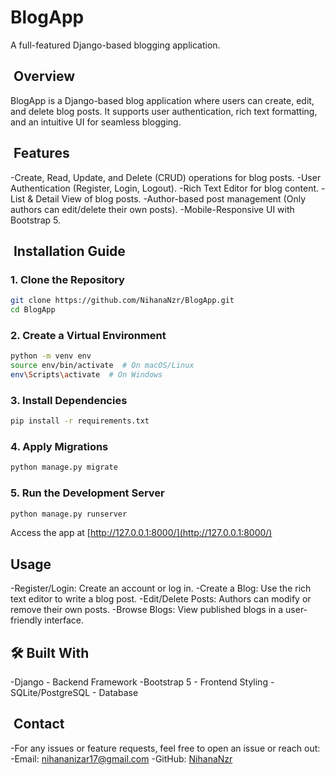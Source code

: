 # BlogApp
A full-featured Django-based blogging application.
## &nbsp;Overview
BlogApp is a Django-based blog application where users can create, edit, and delete blog posts. It supports user authentication, rich text formatting, and an intuitive UI for seamless blogging.
## &nbsp;Features

-Create, Read, Update, and Delete (CRUD) operations for blog posts.
-User Authentication (Register, Login, Logout).
-Rich Text Editor for blog content.
-List &amp; Detail View of blog posts.
-Author-based post management (Only authors can edit/delete their own posts).
-Mobile-Responsive UI with Bootstrap 5.


## &nbsp;Installation Guide
### 1. Clone the Repository
``` bash
git clone https://github.com/NihanaNzr/BlogApp.git
cd BlogApp
```
### 2. Create a Virtual Environment
``` bash
python -m venv env
source env/bin/activate  # On macOS/Linux
env\Scripts\activate  # On Windows
```
### 3. Install Dependencies
``` bash
pip install -r requirements.txt
```
### 4. Apply Migrations
```bash
python manage.py migrate
```
### 5. Run the Development Server
``` bash
python manage.py runserver
```
Access the app at [http://127.0.0.1:8000/](http://127.0.0.1:8000/)

## Usage

-Register/Login: Create an account or log in.
-Create a Blog: Use the rich text editor to write a blog post.
-Edit/Delete Posts: Authors can modify or remove their own posts.
-Browse Blogs: View published blogs in a user-friendly interface.
## 🛠 Built With

-Django - Backend Framework
-Bootstrap 5 - Frontend Styling
-SQLite/PostgreSQL - Database


## &nbsp;Contact
-For any issues or feature requests, feel free to open an issue or reach out:
-Email: [nihananizar17@gmail.com](nihananizar17@gmail.com)
-GitHub: [NihanaNzr](https://github.com/NihanaNzr)
